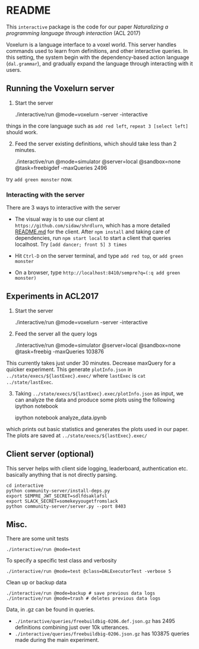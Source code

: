 # README

This `interactive` package is the code for our paper
*Naturalizing a programming language through interaction* (ACL 2017)

Voxelurn is a language interface to a voxel world.
This server handles commands used to learn from definitions, and other interactive queries.
In this setting, the system begin with the dependency-based action language (`dal.grammar`), and gradually expand the language through interacting with it users.


## Running the Voxelurn server

1. Start the server

    ./interactive/run @mode=voxelurn -server -interactive

  things in the core language such as `add red left`, `repeat 3 [select left]` should work.

2. Feed the server existing definitions, which should take less than 2 minutes.

    ./interactive/run @mode=simulator @server=local @sandbox=none @task=freebigdef -maxQueries 2496

  try `add green monster`  now.

### Interacting with the server

There are 3 ways to interactive with the server

* The visual way is to use our client at `https://github.com/sidaw/shrdlurn`, which has a more detailed [README.md](https://github.com/sidaw/shrdlurn/blob/master/README.md) for the client.
After `npm install` and taking care of dependencies, run `npm start local` to start a client that queries localhost. Try `[add dancer; front 5] 3 times`

* Hit `Ctrl-D` on the server terminal, and type `add red top`, or `add green monster`

* On a browser, type `http://localhost:8410/sempre?q=(:q add green monster)`

## Experiments in ACL2017

1. Start the server

    ./interactive/run @mode=voxelurn -server -interactive

2. Feed the server all the query logs

    ./interactive/run @mode=simulator @server=local @sandbox=none @task=freebig -maxQueries 103876

  This currently takes just under 30 minutes. Decrease maxQuery for a quicker experiment. This generate `plotInfo.json` in `../state/execs/${lastExec}.exec/` where `lastExec` is `cat ../state/lastExec`.

3. Taking `../state/execs/${lastExec}.exec/plotInfo.json` as input, we can analyze the data and produce some plots using the following ipython notebook

   ipython notebook analyze_data.ipynb

  which prints out basic statistics and generates the plots used in our paper. The plots are saved at `../state/execs/${lastExec}.exec/`

## Client server (optional)

This server helps with client side logging, leaderboard, authentication etc. basically anything that is not directly parsing.

    cd interactive
    python community-server/install-deps.py
    export SEMPRE_JWT_SECRET=sdlfdsaklafsl
    export SLACK_SECRET=somekeyyougetfromslack
    python community-server/server.py --port 8403

## Misc.

There are some unit tests

    ./interactive/run @mode=test

To specify a specific test class and verbosity

    ./interactive/run @mode=test @class=DALExecutorTest -verbose 5

Clean up or backup data

    ./interactive/run @mode=backup # save previous data logs
    ./interactive/run @mode=trash # deletes previous data logs

Data, in .gz can be found in queries.

* `./interactive/queries/freebuildbig-0206.def.json.gz`
has 2495 definitions combining just over 10k utterances.
* `./interactive/queries/freebuildbig-0206.json.gz` has 103875 queries made during the main experiment.
